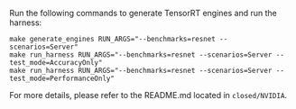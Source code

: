Run the following commands to generate TensorRT engines and run the harness:

```
make generate_engines RUN_ARGS="--benchmarks=resnet --scenarios=Server"
make run_harness RUN_ARGS="--benchmarks=resnet --scenarios=Server --test_mode=AccuracyOnly"
make run_harness RUN_ARGS="--benchmarks=resnet --scenarios=Server --test_mode=PerformanceOnly"
```

For more details, please refer to the README.md located in `closed/NVIDIA`.
